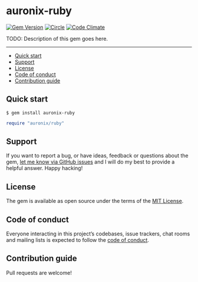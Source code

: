 # auronix-ruby

[![Gem Version](https://badge.fury.io/rb/auronix-ruby.svg)](https://rubygems.org/gems/auronix-ruby)
[![Circle](https://circleci.com/gh/fruizg0302/auronix-ruby/tree/main.svg?style=shield)](https://app.circleci.com/pipelines/github/fruizg0302/auronix-ruby?branch=main)
[![Code Climate](https://codeclimate.com/github/fruizg0302/auronix-ruby/badges/gpa.svg)](https://codeclimate.com/github/fruizg0302/auronix-ruby)

TODO: Description of this gem goes here.

---

- [Quick start](#quick-start)
- [Support](#support)
- [License](#license)
- [Code of conduct](#code-of-conduct)
- [Contribution guide](#contribution-guide)

## Quick start

```
$ gem install auronix-ruby
```

```ruby
require "auronix/ruby"
```

## Support

If you want to report a bug, or have ideas, feedback or questions about the gem, [let me know via GitHub issues](https://github.com/fruizg0302/auronix-ruby/issues/new) and I will do my best to provide a helpful answer. Happy hacking!

## License

The gem is available as open source under the terms of the [MIT License](LICENSE.txt).

## Code of conduct

Everyone interacting in this project’s codebases, issue trackers, chat rooms and mailing lists is expected to follow the [code of conduct](CODE_OF_CONDUCT.md).

## Contribution guide

Pull requests are welcome!
